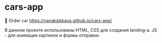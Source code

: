 # cars-app
🚗 Order car  https://yanakalskaya.github.io/cars-app/

В данном проекте использованы HTML, CSS для создания landing-а. JS - для анимации картинок и формы отправки.
